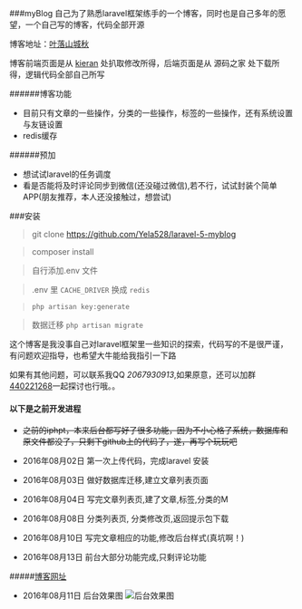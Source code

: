 ###myBlog
自己为了熟悉laravel框架练手的一个博客，同时也是自己多年的愿望，一个自己写的博客，代码全部开源

博客地址：[叶落山城秋](http://iphpt.com)

博客前端页面是从 [kieran](https://github.com/SuperKieran/TKL) 处扒取修改所得，后端页面是从 源码之家 处下载所得，逻辑代码全部自己所写

######博客功能
* 目前只有文章的一些操作，分类的一些操作，标签的一些操作，还有系统设置与友链设置
* redis缓存

######预加
* 想试试laravel的任务调度
* 看是否能将及时评论同步到微信(还没碰过微信),若不行，试试封装个简单APP(朋友推荐，本人还没接触过，想尝试)

###安装
> git clone https://github.com/Yela528/laravel-5-myblog

> composer install

> 自行添加.env 文件

> .env 里 `CACHE_DRIVER` 换成 `redis`

> `php artisan key:generate`

> 数据迁移 `php artisan migrate`

这个博客是我没事自己对laravel框架里一些知识的探索，代码写的不是很严谨，有问题欢迎指导，也希望大牛能给我指引一下路

如果有其他问题，可以联系我QQ *2067930913*,如果原意，还可以加群[440221268](http://jq.qq.com/?_wv=1027&k=2CTYswa)一起探讨也行哦。。






#### 以下是之前开发进程

- ~~之前的iphpt，本来后台都写好了很多功能，因为不小心格了系统，数据库和原文件都没了，只剩下github上的代码了，遂，再写个玩玩吧~~

- 2016年08月02日 第一次上传代码，完成laravel 安装
- 2016年08月03日 做好数据库迁移,建立文章列表页面
- 2016年08月04日 写完文章列表页,建了文章,标签,分类的M
- 2016年08月08日 分类列表页, 分类修改页,返回提示包下载
- 2016年08月10日 写完文章相应的功能,修改后台样式(真坑啊！)
- 2016年08月13日 前台大部分功能完成,只剩评论功能


#####<a href="http://www.iphpt.com" target='_blank'>博客网址</a>



- 2016年08月11日 后台效果图 ![后台效果图](http://obq9881x1.bkt.clouddn.com/2016.png)